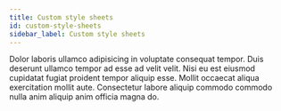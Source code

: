 ```yaml
---
title: Custom style sheets
id: custom-style-sheets
sidebar_label: Custom style sheets
---
```


<!-- @part src="../parts/custom-style-sheets/h1-custom-style-sheets-description.md" -->

Dolor laboris ullamco adipisicing in voluptate consequat tempor. Duis deserunt ullamco tempor ad esse ad velit velit. Nisi eu est eiusmod cupidatat fugiat proident tempor aliquip esse. Mollit occaecat aliqua exercitation mollit aute. Consectetur labore aliquip commodo commodo nulla anim aliquip anim officia magna do.
<!-- @/part -->

<!-- @part src="../parts/custom-style-sheets/h1-custom-style-sheets-body.md" -->
<!-- Your content goes here, replacing this comment -->
<!-- @/part -->

